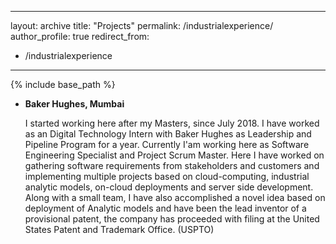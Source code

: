 
---
layout: archive
title: "Projects"
permalink: /industrialexperience/
author_profile: true
redirect_from:
  - /industrialexperience
---

{% include base_path %}


* **Baker Hughes, Mumbai**

  I started working here after my Masters, since July 2018. I have worked as an Digital Technology Intern with Baker Hughes as Leadership and Pipeline Program for a year. Currently I'am working here as Software Engineering Specialist and Project Scrum Master. Here I have worked on gathering software requirements from stakeholders and customers and implementing multiple projects based on cloud-computing, industrial analytic models, on-cloud deployments and server side development. Along with a small team, I have also accomplished a novel idea based on deployment of Analytic models and have been the lead inventor of a provisional patent, the company has proceeded with filing at the United States Patent and Trademark Office. (USPTO)
